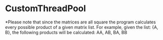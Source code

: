 # CustomThreadPool
 
*Please note that since the matrices are all square the program calculates every possible product of a given matrix list.
For example, given the list: {A, B}, the following products will be calculated: AA, AB, BA, BB
